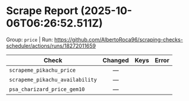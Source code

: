 # Scrape Report (2025-10-06T06:26:52.511Z)

Group: `price`  |  Run: https://github.com/AlbertoRoca96/scraping-checks-scheduler/actions/runs/18272011659

| Check | Changed | Keys | Error |
|---|:---:|:--|:--|
| `scrapeme_pikachu_price` | — |  |  |
| `scrapeme_pikachu_availability` | — |  |  |
| `psa_charizard_price_gem10` | — |  |  |
